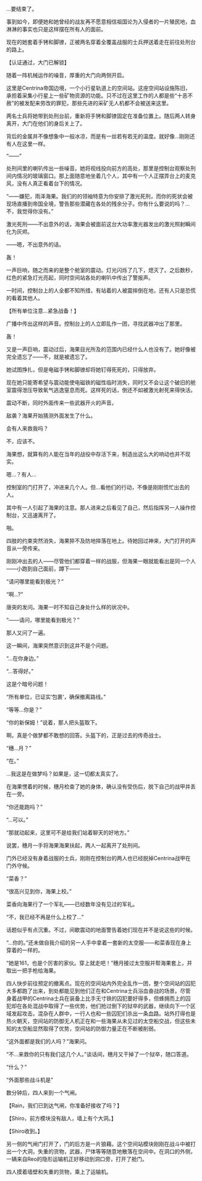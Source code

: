 ...要结束了。

事到如今，即便她和她曾经的战友再不愿意相信祖国论为入侵者的一片殖民地，血淋淋的事实也只是这样摆在所有人的面前。

现在的她套着手铐和脚镣，正被两名穿着全覆盖战服的士兵押送着走在前往处刑台的路上。

【认证通过，大门已解锁】

随着一阵机械运作的噪音，厚重的大门向两侧开启。

这里是Centrina帝国边境，一个小行星轨道上的空间站。这座空间站设施陈旧，承担着采集小行星上一些矿物资源的功能。只不过在这里工作的人都是些“十恶不赦”的被发配来劳改的罪犯，那些先进的采矿无人机都不会被送来这里。

两名士兵将她带到处刑台前，重新将手铐和脚镣固定在准备位置上。随后两人转身离开，大门在他们的身后关上了。

背后的金属并不像想象中一般冰凉，而是有一丝若有若无的温度。就好像...刚刚还有人在这里一样。

“——”

处刑间里的喇叭传出一些噪音。她将视线投向前方的高处，那里是控制台观察处刑间内情况的玻璃窗口。那上面随意地坐着几个人，其中有一个人正摆弄台上的麦克风，没有人真正看着台下的情况。

“——嫌犯，雨泽海果。我们的的领袖特意为你安排了激光死刑，而你的死状会被现场直播到帝国全境，警告那些潜藏在各处的残余分子。你有什么要说的吗？...不，我觉得你没有。”

激光死刑——不出意外的话，海果会被面前这台大功率激光器发出的激光照射瞬间化为灰烬。

——嗯，不出意外的话。



轰！

一声巨响，随之而来的是整个舱室的震动。灯光闪烁了几下，熄灭了。之后数秒，红色的紧急灯光亮起，同时空间站各处的喇叭中传出了警报声。

一时间，控制台上的人全都不知所措，有站着的人被震摔倒在地，还有人只是恐慌的看着其他人。

【所有单位注意...紧急战备！】

广播中传出这样的声音。控制台上的人立即乱作一团，寻找武器冲出了那里。

轰！

又是一声巨响，震动过后，海果目光所及的范围内已经什么人也没有了。她好像被完全遗忘了——不，就是被遗忘了。

她试图挣扎，但是电磁手铐和脚镣却将她钉得死死的，只得放弃。

现在她只能寄希望与震动能使电磁铁的磁性临时消失，同时又不会让这个破旧的舱室震得泄压导致氧气逃逸窒息而死。这样死的话，倒还不如被激光射死来得快活。

震动不断，同时外面传来一些武器开火的声音。

敌袭？海果开始猜测外面发生了什么。

会有人来救我吗？

不，应该不。

海果想，就算有的人能在当年的战役中存活下来，制造出这么大的响动也并不现实。

嗯...？有人...

控制室的门打开了，冲进来几个人。但...看他们的行动，不像是刚刚慌忙出去的人。

其中有一人引起了海果的注意。那人进来之后看见了自己，然后指挥另一人操作控制台，又迅速离开了。

啪。

四肢的约束突然消失，海果猝不及防地摔落在地上。待她回过神来，大门打开的声音从一旁传来。

刚刚冲出去的人——尽管他们都穿着一样的战服，但海果一眼就能看出是同一个人——小跑到自己面前，蹲下——

“请问哪里能看到极光？”

“啊...?”

唐突的发问。海果一时不知自己身处什么样的状况中。

“——请问，哪里能看到极光？”

那人又问了一遍。

这一瞬间，海果突然意识到这并不是个问题。

“...在你身边。”

“...答得好。”

这是个暗号问题！

“所有单位，已证实‘包裹’，确保撤离路线。”

“等等...你是？”

“你的新保姆！”说着，那人把头盔取下。

啊。真是个做梦都不敢想的回答。头盔下的，正是过去的传奇战士。

“穗...月？”

“在。”

...我这是在做梦吗？如果是，这一切都太真实了。

在海果愣着的时候，穗月检查了她的身体，确认没有受伤后，脱下自己的战甲并丢在一旁。

“你还能跑吗？”

“...可以。”

“那就动起来，这里可不是给我们站着聊天的好地方。”

说罢，穗月一手将海果海果扶起，两人一起离开了处刑间。

门外已经没有身着战服的士兵，刚刚在控制台的两人也已经脱掉Centrina战甲在门外守候。

“菜香？”

“很高兴见到你，海果上校。”

菜香向海果行了一个军礼——已经数年没有见过的军礼。

“不，我已经不再是什么上校了...”

话题似乎有点沉重。不过，间歇震动的地面警告着她们现在并不是说这些的时候。

“...你的。”还未做自我介绍的另一人手中拿着一套新的太空服——和菜香现在身上穿着的一样的。

“她是161，也是个厉害的家伙。穿上就走吧！”穗月接过太空服并帮海果套上，并取出一把手枪给海果。



四人快步前往预定的撤离点。现在的空间站内外完全乱作一团，整个空间站的囚犯大多都跑了出来，到处都能见到他们正在和Centrina士兵浴血奋战的场景。尽管身着战甲的Centrina士兵在装备上比手无寸铁的囚犯要好得多，但蜂拥而上的囚犯却在各处混战中取得了一些优势，他们抢过倒下的狱卒的武器，继续向下一个区域发起攻击。混杂在人群中，一行人也和一些囚犯们杀出一条血路。站外打得也是热火朝天，空间站的防御无人机正在和一些海果从未见过的太空船交战，但这些未知的太空船显然取得了优势，空间站的防御力量正在不断被削弱。

“这外面都是我们的人吗？”海果问。

“不...来救你的只有我们这几个人。”谈话间，穗月又干掉了一个狱卒，随口答道。

“什么？”

“外面那些战斗机是”



数分钟后，四人来到一个气闸。

【Rain，我们已到达气闸，你准备好接收了吗？】

【Shiro，前方模块没有敌人，墙上有个大洞。】

【Shiro收到。】

另一侧的气闸门打开了，门的后方是一片狼藉。这个空间站模块刚刚在战斗中被打出一个大洞，失重的货物，武器，尸体等等随意地散落在空间中。在洞口的外侧，一辆来自Reo的隐形运输机正好移动到洞口旁，打开了舱门。

四人摸着墙壁和失重的货物，乘上了运输机。

